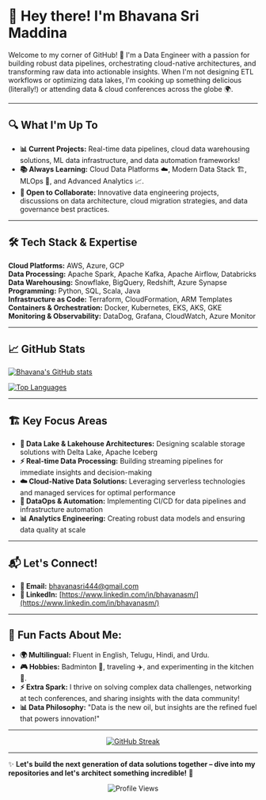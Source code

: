 # 👋 Hey there! I'm Bhavana Sri Maddina  
Welcome to my corner of GitHub! 🚀 I'm a Data Engineer with a passion for building robust data pipelines, orchestrating cloud-native architectures, and transforming raw data into actionable insights. When I'm not designing ETL workflows or optimizing data lakes, I'm cooking up something delicious (literally!) or attending data & cloud conferences across the globe 🌍. 

---

## 🔍 What I'm Up To  
- **📊 Current Projects:** Real-time data pipelines, cloud data warehousing solutions, ML data infrastructure, and data automation frameworks!  
- **📚 Always Learning:** Cloud Data Platforms ☁️, Modern Data Stack 🏗️, MLOps 🤖, and Advanced Analytics 📈.  
- **🤝 Open to Collaborate:** Innovative data engineering projects, discussions on data architecture, cloud migration strategies, and data governance best practices.  

---

## 🛠️ Tech Stack & Expertise
**Cloud Platforms:** AWS, Azure, GCP  
**Data Processing:** Apache Spark, Apache Kafka, Apache Airflow, Databricks  
**Data Warehousing:** Snowflake, BigQuery, Redshift, Azure Synapse  
**Programming:** Python, SQL, Scala, Java  
**Infrastructure as Code:** Terraform, CloudFormation, ARM Templates  
**Containers & Orchestration:** Docker, Kubernetes, EKS, AKS, GKE  
**Monitoring & Observability:** DataDog, Grafana, CloudWatch, Azure Monitor  

---

## 📈 GitHub Stats
[![Bhavana's GitHub stats](https://github-readme-stats.vercel.app/api?username=Bhavana36799&show_icons=true&theme=radical)](https://github.com/anuraghazra/github-readme-stats)

[![Top Languages](https://github-readme-stats.vercel.app/api/top-langs/?username=Bhavana3679&layout=compact&theme=radical)](https://github.com/anuraghazra/github-readme-stats)

---

## 🏗️ Key Focus Areas
- **🌊 Data Lake & Lakehouse Architectures:** Designing scalable storage solutions with Delta Lake, Apache Iceberg
- **⚡ Real-time Data Processing:** Building streaming pipelines for immediate insights and decision-making  
- **☁️ Cloud-Native Data Solutions:** Leveraging serverless technologies and managed services for optimal performance
- **🔄 DataOps & Automation:** Implementing CI/CD for data pipelines and infrastructure automation
- **📊 Analytics Engineering:** Creating robust data models and ensuring data quality at scale

---

## 📬 Let's Connect!  
- **📧 Email:** [bhavanasri444@gmail.com](mailto:bhavanasri444@gmail.com)  
- **🔗 LinkedIn:** [https://www.linkedin.com/in/bhavanasm/](https://www.linkedin.com/in/bhavanasm/)  

---

## 🎉 Fun Facts About Me:  
- **🌍 Multilingual:** Fluent in English, Telugu, Hindi, and Urdu.  
- **🎮 Hobbies:** Badminton 🏸, traveling ✈️, and experimenting in the kitchen 🍳.  
- **⚡ Extra Spark:** I thrive on solving complex data challenges, networking at tech conferences, and sharing insights with the data community!  
- **📊 Data Philosophy:** "Data is the new oil, but insights are the refined fuel that powers innovation!"

---

<div align="center">

[![GitHub Streak](https://streak-stats.demolab.com/?user=Bhavnana3679&theme=radical)](https://git.io/streak-stats)

</div>

---

✨ **Let's build the next generation of data solutions together – dive into my repositories and let's architect something incredible!** 🚀

<div align="center">
  
![Profile Views](https://komarev.com/ghpvc/?username=Bhavnana3679&color=blueviolet&style=flat-square&label=Profile+Views)

</div>
